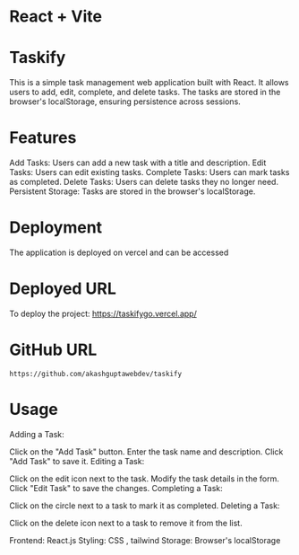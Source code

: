 # React + Vite

# Taskify
This is a simple task management web application built with React. It allows users to add, edit, complete, and delete tasks. The tasks are stored in the browser's localStorage, ensuring persistence across sessions.

# Features
Add Tasks: Users can add a new task with a title and description.
Edit Tasks: Users can edit existing tasks.
Complete Tasks: Users can mark tasks as completed.
Delete Tasks: Users can delete tasks they no longer need.
Persistent Storage: Tasks are stored in the browser's localStorage.



# Deployment
The application is deployed on vercel and can be accessed

# Deployed URL
To deploy the project:  https://taskifygo.vercel.app/

# GitHub URL
    https://github.com/akashguptawebdev/taskify
    
# Usage
Adding a Task:

Click on the "Add Task" button.
Enter the task name and description.
Click "Add Task" to save it.
Editing a Task:

Click on the edit icon next to the task.
Modify the task details in the form.
Click "Edit Task" to save the changes.
Completing a Task:

Click on the circle next to a task to mark it as completed.
Deleting a Task:

Click on the delete icon next to a task to remove it from the list.

Frontend: React.js
Styling: CSS , tailwind
Storage: Browser's localStorage